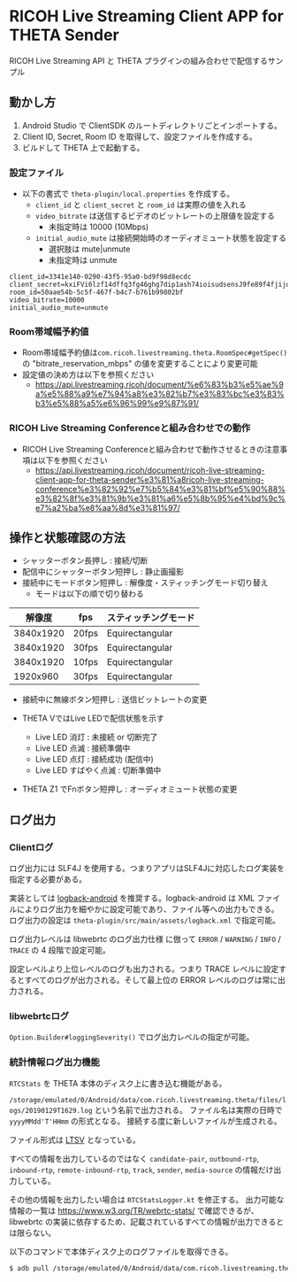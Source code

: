 # RICOH Live Streaming Client APP for THETA Sender

RICOH Live Streaming API と THETA プラグインの組み合わせで配信するサンプル

## 動かし方

1. Android Studio で ClientSDK のルートディレクトリごとインポートする。
2. Client ID, Secret, Room ID を取得して、設定ファイルを作成する。
3. ビルドして THETA 上で起動する。

### 設定ファイル

* 以下の書式で `theta-plugin/local.properties` を作成する。
  * `client_id` と `client_secret` と `room_id` は実際の値を入れる
  * `video_bitrate` は送信するビデオのビットレートの上限値を設定する
    * 未指定時は 10000 (10Mbps)
  * `initial_audio_mute` は接続開始時のオーディオミュート状態を設定する
    * 選択肢は mute|unmute
    * 未指定時は unmute
```
client_id=3341e140-0290-43f5-95a0-bd9f98d8ecdc
client_secret=kxiFVi6lzf14dffq3fg46ghg7dip1ash74ioisudsensJ9fe89f4fjijoiafDVcNmg
room_id=50aae54b-5c5f-467f-b4c7-b761b99802bf
video_bitrate=10000
initial_audio_mute=unmute
```

### Room帯域幅予約値

* Room帯域幅予約値は`com.ricoh.livestreaming.theta.RoomSpec#getSpec()`の "bitrate_reservation_mbps" の値を変更することにより変更可能
* 設定値の決め方は以下を参照ください
  * https://api.livestreaming.ricoh/document/%e6%83%b3%e5%ae%9a%e5%88%a9%e7%94%a8%e3%82%b7%e3%83%bc%e3%83%b3%e5%88%a5%e6%96%99%e9%87%91/

### RICOH Live Streaming Conferenceと組み合わせでの動作
* RICOH Live Streaming Conferenceと組み合わせで動作させるときの注意事項は以下を参照ください
  * https://api.livestreaming.ricoh/document/ricoh-live-streaming-client-app-for-theta-sender%e3%81%a8ricoh-live-streaming-conference%e3%82%92%e7%b5%84%e3%81%bf%e5%90%88%e3%82%8f%e3%81%9b%e3%81%a6%e5%8b%95%e4%bd%9c%e7%a2%ba%e8%aa%8d%e3%81%97/

## 操作と状態確認の方法

* シャッターボタン長押し : 接続/切断
* 配信中にシャッターボタン短押し : 静止画撮影
* 接続中にモードボタン短押し : 解像度・スティッチングモード切り替え
  * モードは以下の順で切り替わる

| 解像度 | fps | スティッチングモード |
| ------ | ------ | ------ |
| 3840x1920 | 20fps | Equirectangular |
| 3840x1920 | 30fps | Equirectangular |
| 3840x1920 | 10fps | Equirectangular |
| 1920x960 | 30fps | Equirectangular |

* 接続中に無線ボタン短押し : 送信ビットレートの変更
* THETA VではLive LEDで配信状態を示す
  * Live LED 消灯 : 未接続 or 切断完了
  * Live LED 点滅 : 接続準備中
  * Live LED 点灯 : 接続成功 (配信中)
  * Live LED すばやく点滅 : 切断準備中

* THETA Z1 でFnボタン短押し : オーディオミュート状態の変更

## ログ出力
### Clientログ

ログ出力には SLF4J を使用する。つまりアプリはSLF4Jに対応したログ実装を指定する必要がある。

実装としては [logback-android](https://github.com/tony19/logback-android) を推奨する。logback-android は XML ファイルによりログ出力を細やかに設定可能であり、ファイル等への出力もできる。
ログ出力の設定は `theta-plugin/src/main/assets/logback.xml` で指定可能。　

ログ出力レベルは libwebrtc のログ出力仕様 に倣って `ERROR` / `WARNING` / `INFO` / `TRACE` の 4 段階で設定可能。

設定レベルより上位レベルのログも出力される。つまり TRACE レベルに設定するとすべてのログが出力される。そして最上位の ERROR レベルのログは常に出力される。

### libwebrtcログ

`Option.Builder#loggingSeverity()` でログ出力レベルの指定が可能。

### 統計情報ログ出力機能

`RTCStats` を THETA 本体のディスク上に書き込む機能がある。

`/storage/emulated/0/Android/data/com.ricoh.livestreaming.theta/files/logs/20190129T1629.log` という名前で出力される。
ファイル名は実際の日時で `yyyyMMdd'T'HHmm` の形式となる。
接続する度に新しいファイルが生成される。

ファイル形式は [LTSV](http://ltsv.org/) となっている。

すべての情報を出力しているのではなく `candidate-pair`, `outbound-rtp`, `inbound-rtp`, `remote-inbound-rtp`, `track`, `sender`, `media-source` の情報だけ出力している。

その他の情報を出力したい場合は `RTCStatsLogger.kt` を修正する。
出力可能な情報の一覧は https://www.w3.org/TR/webrtc-stats/ で確認できるが、
libwebrtc の実装に依存するため、記載されているすべての情報が出力できるとは限らない。

以下のコマンドで本体ディスク上のログファイルを取得できる。

```sh
$ adb pull /storage/emulated/0/Android/data/com.ricoh.livestreaming.theta/files/logs
```
